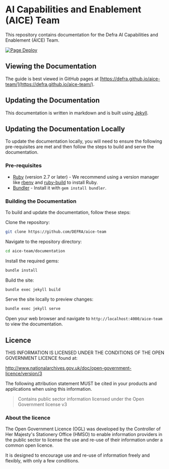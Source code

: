 # AI Capabilities and Enablement (AICE) Team
This repository contains documentation for the Defra AI Capabilities and Enablement (AICE) Team.

[![Page Deploy](https://github.com/DEFRA/aice-team/actions/workflows/deploy.yml/badge.svg?event=deployment_status)](https://github.com/DEFRA/aice-team/actions/workflows/deploy.yml)

## Viewing the Documentation

The guide is best viewed in GitHub pages at [https://defra.github.io/aice-team/](https://defra.github.io/aice-team/).

## Updating the Documentation

This documentation is written in markdown and is built using [Jekyll](https://jekyllrb.com/).

## Updating the Documentation Locally
To update the documentation locally, you will need to ensure the following pre-requisites are met and then follow the steps to build and serve the documentation.

### Pre-requisites
- [Ruby](https://www.ruby-lang.org/en/documentation/installation/) (version 2.7 or later) - We recommend using a version manager like [rbenv](https://github.com/rbenv/rbenv) and [ruby-build](https://github.com/rbenv/ruby-build) to install Ruby.
- [Bundler](https://bundler.io/) - Install it with `gem install bundler`.

### Building the Documentation
To build and update the documentation, follow these steps:

Clone the repository:
```bash
git clone https://github.com/DEFRA/aice-team
```

Navigate to the repository directory:
```bash
cd aice-team/documentation
```

Install the required gems:
```bash
bundle install
```

Build the site:
```bash
bundle exec jekyll build
```

Serve the site locally to preview changes:
```bash
bundle exec jekyll serve
```

Open your web browser and navigate to `http://localhost:4000/aice-team` to view the documentation.

## Licence

THIS INFORMATION IS LICENSED UNDER THE CONDITIONS OF THE OPEN GOVERNMENT LICENCE found at:

<http://www.nationalarchives.gov.uk/doc/open-government-licence/version/3>

The following attribution statement MUST be cited in your products and applications when using this information.

> Contains public sector information licensed under the Open Government license v3

### About the licence

The Open Government Licence (OGL) was developed by the Controller of Her Majesty's Stationery Office (HMSO) to enable information providers in the public sector to license the use and re-use of their information under a common open licence.

It is designed to encourage use and re-use of information freely and flexibly, with only a few conditions.
